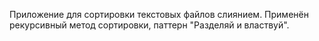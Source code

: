 Приложение для сортировки текстовых файлов слиянием. 
Применён рекурсивный метод сортировки, паттерн "Разделяй и властвуй".
